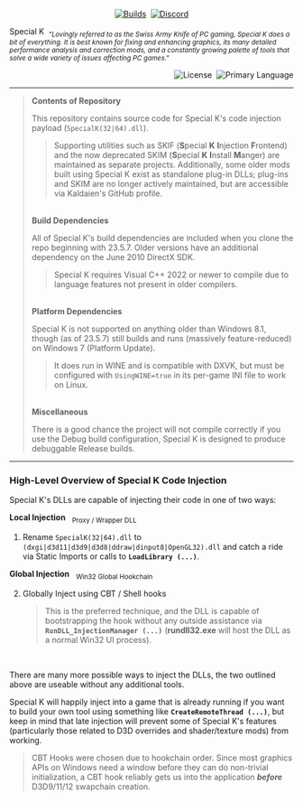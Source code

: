 <p align="center">
<a href="https://github.com/SpecialKO/SpecialK/actions/workflows/build-windows.yml"><img src="https://github.com/SpecialKO/SpecialK/actions/workflows/build-windows.yml/badge.svg" alt="Builds"></a>&nbsp;
<a href="https://discord.gg/SpecialK"><img alt="Discord" src="https://img.shields.io/discord/778539700981071872?logo=discord&label=Discord"></a>
</p>

Special K&nbsp;&nbsp;<sub>*"Lovingly referred to as the Swiss Army Knife of PC gaming, Special K does a bit of everything. It is best known for fixing and enhancing graphics, its many detailed performance analysis and correction mods, and a constantly growing palette of tools that solve a wide variety of issues affecting PC games."*</sub>

<p align="right"><img src="https://img.shields.io/github/license/SpecialKO/SpecialK" alt="License">
&nbsp;<img src="https://img.shields.io/github/languages/top/SpecialKO/SpecialK" alt="Primary Language"></p>

<hr>

>**Contents of Repository**
>
>This repository contains source code for Special K's code injection payload (`SpecialK(32|64).dll`).
>>Supporting utilities such as SKIF (**S**pecial **K** **I**njection **F**rontend) and the now deprecated SKIM (**S**pecial **K** **I**nstall **M**anger) are maintained as separate projects. Additionally, some older mods built using Special K exist as standalone plug-in DLLs; plug-ins and SKIM are no longer actively maintained, but are accessible via Kaldaien's GitHub profile.
>
><br>**Build Dependencies**
>
> All of Special K's build dependencies are included when you clone the repo beginning with 23.5.7. Older versions have an additional dependency on the June 2010 DirectX SDK.
> 
>> Special K requires Visual C++ 2022 or newer to compile due to language features not present in older compilers.
>
><br>**Platform Dependencies**
>
> Special K is not supported on anything older than Windows 8.1, though (as of 23.5.7) still builds and runs (massively feature-reduced) on Windows 7 (Platform Update).
> > It does run in WINE and is compatible with DXVK, but must be configured with `UsingWINE=true` in its per-game INI file to work on Linux.<br>
>
><br>**Miscellaneous**
>
>There is a good chance the project will not compile correctly if you use the Debug build configuration, Special K is designed to produce debuggable Release builds.
<hr>

### High-Level Overview of Special K Code Injection

Special K's DLLs are capable of injecting their code in one of two ways:

**Local Injection**&nbsp;&nbsp;&nbsp;<sub>Proxy / Wrapper DLL</sub>
1. Rename `SpecialK(32|64).dll` to `(dxgi|d3d11|d3d9|d3d8|ddraw|dinput8|OpenGL32).dll` and catch a ride via Static Imports or calls to **`LoadLibrary (...)`**.

**Global Injection**&nbsp;&nbsp;&nbsp;<sub>Win32 Global Hookchain</sub>

2. Globally Inject using CBT / Shell hooks
	>This is the preferred technique, and the DLL is capable of bootstrapping the hook without any outside assistance via **`RunDLL_InjectionManager (...)`** (**rundll32.exe** will host the DLL as a normal Win32 UI process).
	
<br>

There are many more possible ways to inject the DLLs, the two outlined above are useable without any additional tools.

Special K will happily inject into a game that is already running if you want to build your own tool using something like **`CreateRemoteThread (...)`**, but keep in mind that late injection will prevent some of Special K's features (particularly those related to D3D overrides and shader/texture mods) from working.

> CBT Hooks were chosen due to hookchain order. Since most graphics APIs on Windows need a window before they can do non-trivial initialization, a CBT hook reliably gets us into the application ***before*** D3D9/11/12 swapchain creation.
